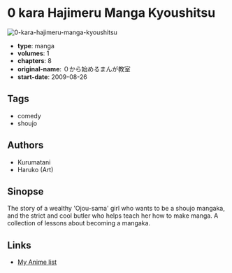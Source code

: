 # 0 kara Hajimeru Manga Kyoushitsu

![0-kara-hajimeru-manga-kyoushitsu](https://cdn.myanimelist.net/images/manga/1/30964.jpg)

-   **type**: manga
-   **volumes**: 1
-   **chapters**: 8
-   **original-name**: ０から始めるまんが教室
-   **start-date**: 2009-08-26

## Tags

-   comedy
-   shoujo

## Authors

-   Kurumatani
-   Haruko (Art)

## Sinopse

The story of a wealthy 'Ojou-sama' girl who wants to be a shoujo mangaka, and the strict and cool butler who helps teach her how to make manga. A collection of lessons about becoming a mangaka.

## Links

-   [My Anime list](https://myanimelist.net/manga/19802/0_kara_Hajimeru_Manga_Kyoushitsu)
